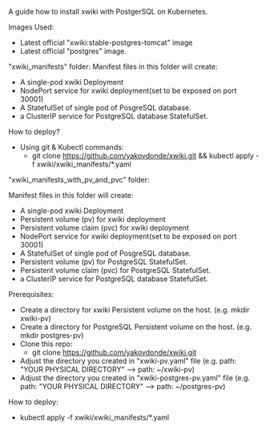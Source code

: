 A guide how to install xwiki with PostgerSQL on Kubernetes.

Images Used:
- Latest official "xwiki:stable-postgres-tomcat" image
- Latest official "postgres" image.

"xwiki_manifests" folder:
Manifest files in this folder will create:
- A single-pod xwiki Deployment
- NodePort service for xwiki deployment(set to be exposed on port 30001)
- A StatefulSet of single pod of PosgreSQL database.
- a ClusterIP service for PostgreSQL database StatefulSet.

How to deploy?
- Using git & Kubectl commands:
  - git clone https://github.com/yakovdonde/xwiki.git && kubectl apply -f xwiki/xwiki_manifests/*.yaml

"xwiki_manifests_with_pv_and_pvc" folder:

Manifest files in this folder will create:
- A single-pod xwiki Deployment
- Persistent volume (pv) for xwiki deployment
- Persistent volume claim (pvc) for xwiki deployment
- NodePort service for xwiki deployment(set to be exposed on port 30001)
- A StatefulSet of single pod of PosgreSQL database.
- Persistent volume (pv) for PostgreSQL StatefulSet.
- Persistent volume claim (pvc) for PostgreSQL StatefulSet.
- a ClusterIP service for PostgreSQL database StatefulSet.

Prerequisites:
- Create a directory for xwiki Persistent volume on the host. (e.g. mkdir xwiki-pv)
- Create a directory for PostgreSQL Persistent volume on the host. (e.g. mkdir postgres-pv)
- Clone this repo:
  - git clone https://github.com/yakovdonde/xwiki.git
- Adjust the directory you created in "xwiki-pv.yaml" file (e.g. path: "YOUR PHYSICAL DIRECTORY" --> path: ~/xwiki-pv)
- Adjust the directory you created in "xwiki-postgres-pv.yaml" file (e.g. path: "YOUR PHYSICAL DIRECTORY" --> path: ~/postgres-pv)

How to deploy:
- kubectl apply -f xwiki/xwiki_manifests/*.yaml